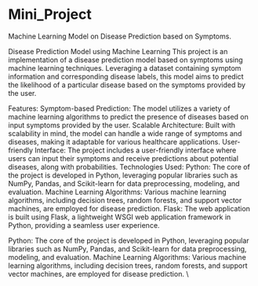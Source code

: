# Mini_Project
Machine Learning Model on Disease Prediction based on Symptoms. 

Disease Prediction Model using Machine Learning
This project is an implementation of a disease prediction model based on symptoms using machine learning techniques. Leveraging a dataset containing symptom information and corresponding disease labels, this model aims to predict the likelihood of a particular disease based on the symptoms provided by the user.

Features:
Symptom-based Prediction: The model utilizes a variety of machine learning algorithms to predict the presence of diseases based on input symptoms provided by the user.
Scalable Architecture: Built with scalability in mind, the model can handle a wide range of symptoms and diseases, making it adaptable for various healthcare applications.
User-friendly Interface: The project includes a user-friendly interface where users can input their symptoms and receive predictions about potential diseases, along with probabilities.
Technologies Used:
Python: The core of the project is developed in Python, leveraging popular libraries such as NumPy, Pandas, and Scikit-learn for data preprocessing, modeling, and evaluation.
Machine Learning Algorithms: Various machine learning algorithms, including decision trees, random forests, and support vector machines, are employed for disease prediction.
Flask: The web application is built using Flask, a lightweight WSGI web application framework in Python, providing a seamless user experience.

Python: The core of the project is developed in Python, leveraging popular libraries such as NumPy, Pandas, and Scikit-learn for data preprocessing, modeling, and evaluation.
Machine Learning Algorithms: Various machine learning algorithms, including decision trees, random forests, and support vector machines, are employed for disease prediction.
\
